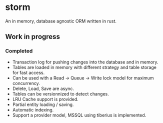 # storm

An in memory, database agnostic ORM written in rust.

## Work in progress

### Completed

- Transaction log for pushing changes into the database and in memory.
- Tables are loaded in memory with different strategy and table storage for fast access.
- Can be used with a Read -> Queue -> Write lock model for maximum concurrency.
- Delete, Load, Save are async.
- Tables can be versionnized to detect changes.
- LRU Cache support is provided.
- Partial entity loading / saving.
- Automatic indexing.
- Support a provider model, MSSQL using tiberius is implemented.

